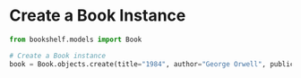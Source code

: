 # Create a Book Instance

```python
from bookshelf.models import Book

# Create a Book instance
book = Book.objects.create(title="1984", author="George Orwell", publication_year=1949)

